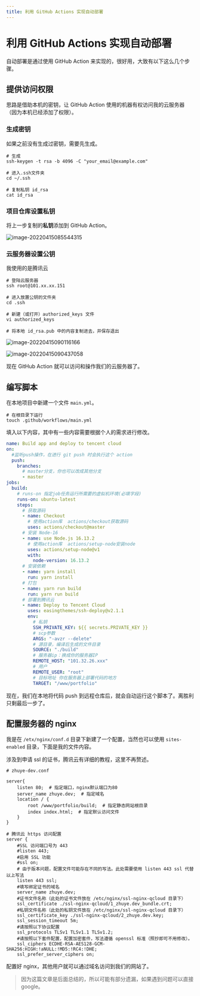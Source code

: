 ```yaml
---
title: 利用 GitHub Actions 实现自动部署
---
```


# 利用 GitHub Actions 实现自动部署

自动部署是通过使用 GitHub Action 来实现的，很好用，大致有以下这么几个步骤。

<!--truncate-->

## 提供访问权限

思路是借助本机的密钥，让 GitHub Action 使用的机器有权访问我的云服务器（因为本机已经添加了权限）。

### 生成密钥

如果之前没有生成过密钥，需要先生成。

```shell
# 生成
ssh-keygen -t rsa -b 4096 -C "your_email@example.com"

# 进入.ssh文件夹
cd ~/.ssh

# 复制私钥 id_rsa
cat id_rsa
```

### 项目仓库设置私钥

将上一步复制的**私钥**添加到 GitHub Action。

![image-20220415085544315](https://zhuye-1308301598.file.myqcloud.com/markdown/image-20220415085544315.png)

### 云服务器设置公钥

我使用的是腾讯云

```shell
# 登陆云服务器
ssh root@101.xx.xx.151

# 进入放置公钥的文件夹
cd .ssh

# 新建（或打开）authorized_keys 文件
vi authorized_keys

# 将本地 id_rsa.pub 中的内容复制进去，并保存退出
```

![image-20220415090116166](https://zhuye-1308301598.file.myqcloud.com/markdown/image-20220415090116166.png)

![image-20220415090437058](https://zhuye-1308301598.file.myqcloud.com/markdown/image-20220415090437058.png)

现在 GitHub Action 就可以访问和操作我们的云服务器了。

## 编写脚本

在本地项目中新建一个文件 `main.yml`。

```shell
# 在根目录下运行
touch .github/workflows/main.yml
```

填入以下内容，其中有一些内容需要根据个人的需求进行修改。

```yaml
name: Build app and deploy to tencent cloud
on:
  #监听push操作，在进行 git push 时会执行这个 action
  push:
    branches:
      # master分支，你也可以改成其他分支
      - master
jobs:
  build:
    # runs-on 指定job任务运行所需要的虚拟机环境(必填字段)
    runs-on: ubuntu-latest
    steps:
      # 获取源码
      - name: Checkout
        # 使用action库  actions/checkout获取源码
        uses: actions/checkout@master
      # 安装 Node-16
      - name: use Node.js 16.13.2
        # 使用action库  actions/setup-node安装node
        uses: actions/setup-node@v1
        with:
          node-version: 16.13.2
      # 安装依赖
      - name: yarn install
        run: yarn install
      # 打包
      - name: yarn run build
        run: yarn run build
      # 部署到腾讯云
      - name: Deploy to Tencent Cloud
        uses: easingthemes/ssh-deploy@v2.1.1
        env:
          # 私钥
          SSH_PRIVATE_KEY: ${{ secrets.PRIVATE_KEY }}
          # scp参数
          ARGS: "-avzr --delete"
          # 源目录，编译后生成的文件目录
          SOURCE: "./build"
          # 服务器ip：换成你的服务器IP
          REMOTE_HOST: "101.32.26.xxx"
          # 用户
          REMOTE_USER: "root"
          # 目标地址 你在服务器上部署代码的地方
          TARGET: "/www/portfolio"

```

现在，我们在本地将代码 push 到远程仓库后，就会自动运行这个脚本了。离胜利只剩最后一步了。

## 配置服务器的 nginx

我是在 `/etx/nginx/conf.d` 目录下新建了一个配置，当然也可以使用 `sites-enabled` 目录，下面是我的文件内容。

涉及到申请 ssl 的证书，腾讯云有详细的教程，这里不再赘述。

```
# zhuye-dev.conf

server{
    listen 80;  # 指定端口，nginx默认端口为80
    server_name zhuye.dev;  # 指定域名
    location / {
        root /www/portfolio/build;  # 指定静态网站根目录
        index index.html;  # 指定默认访问文件
    }
}

# 腾讯云 https 访问配置
server {
    #SSL 访问端口号为 443
    #listen 443;
    #启用 SSL 功能
    #ssl on;
    # 由于版本问题，配置文件可能存在不同的写法。此处需要使用 listen 443 ssl 代替以上写法
    listen 443 ssl;
    #填写绑定证书的域名
    server_name zhuye.dev;
    #证书文件名称（此处的证书文件放在 /etc/nginx/ssl-nginx-qcloud 目录下）
    ssl_certificate ./ssl-nginx-qcloud/1_zhuye.dev_bundle.crt;
    #私钥文件名称（此处的私钥文件放在 /etc/nginx/ssl-nginx-qcloud 目录下）
    ssl_certificate_key ./ssl-nginx-qcloud/2_zhuye.dev.key;
    ssl_session_timeout 5m;
    #请按照以下协议配置
    ssl_protocols TLSv1 TLSv1.1 TLSv1.2;
    #请按照以下套件配置，配置加密套件，写法遵循 openssl 标准（照抄即可不用修改）。
    ssl_ciphers ECDHE-RSA-AES128-GCM-SHA256:HIGH:!aNULL:!MD5:!RC4:!DHE;
    ssl_prefer_server_ciphers on;

```

配置好 nginx，其他用户就可以通过域名访问到我们的网站了。

> 因为这篇文章是后面总结的，所以可能有部分遗漏，如果遇到问题可以直接 google。